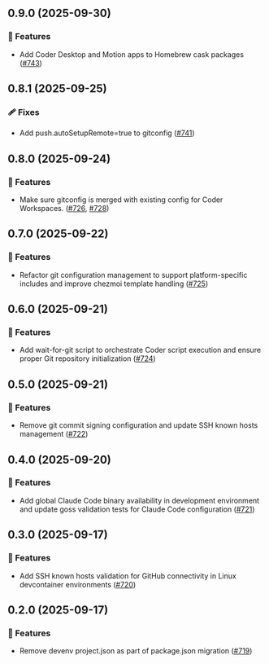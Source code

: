 ## 0.9.0 (2025-09-30)

### 🚀 Features

- Add Coder Desktop and Motion apps to Homebrew cask packages ([#743](https://github.com/vgijssel/setup/pull/743))

## 0.8.1 (2025-09-25)

### 🩹 Fixes

- Add push.autoSetupRemote=true to gitconfig ([#741](https://github.com/vgijssel/setup/pull/741))

## 0.8.0 (2025-09-24)

### 🚀 Features

- Make sure gitconfig is merged with existing config for Coder Workspaces. ([#726](https://github.com/vgijssel/setup/pull/726), [#728](https://github.com/vgijssel/setup/issues/728))

## 0.7.0 (2025-09-22)

### 🚀 Features

- Refactor git configuration management to support platform-specific includes and improve chezmoi template handling ([#725](https://github.com/vgijssel/setup/pull/725))

## 0.6.0 (2025-09-21)

### 🚀 Features

- Add wait-for-git script to orchestrate Coder script execution and ensure proper Git repository initialization ([#724](https://github.com/vgijssel/setup/pull/724))

## 0.5.0 (2025-09-21)

### 🚀 Features

- Remove git commit signing configuration and update SSH known hosts management ([#722](https://github.com/vgijssel/setup/pull/722))

## 0.4.0 (2025-09-20)

### 🚀 Features

- Add global Claude Code binary availability in development environment and update goss validation tests for Claude Code configuration ([#721](https://github.com/vgijssel/setup/pull/721))

## 0.3.0 (2025-09-17)

### 🚀 Features

- Add SSH known hosts validation for GitHub connectivity in Linux devcontainer environments ([#720](https://github.com/vgijssel/setup/pull/720))

## 0.2.0 (2025-09-17)

### 🚀 Features

- Remove devenv project.json as part of package.json migration ([#719](https://github.com/vgijssel/setup/pull/719))
